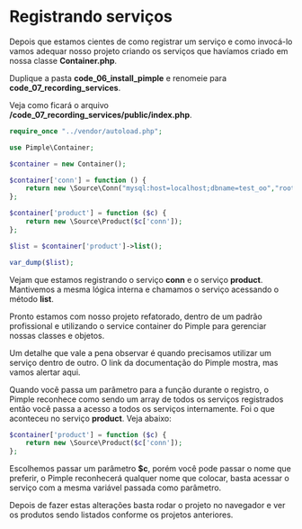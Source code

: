 # Registrando serviços

Depois que estamos cientes de como registrar um serviço e como invocá-lo vamos adequar nosso projeto criando os serviços que havíamos criado em nossa classe **Container.php**.

Duplique a pasta **code\_06\_install\_pimple** e renomeie para **code\_07\_recording\_services**.

Veja como ficará o arquivo **/code_07_recording_services/public/index.php**.

```php
require_once "../vendor/autoload.php";

use Pimple\Container;

$container = new Container();

$container['conn'] = function () {
    return new \Source\Conn("mysql:host=localhost;dbname=test_oo","root","");
};

$container['product'] = function ($c) {
    return new \Source\Product($c['conn']);
};

$list = $container['product']->list();

var_dump($list);
```

Vejam que estamos registrando o serviço **conn** e o serviço **product**. Mantivemos a mesma lógica interna e chamamos o serviço acessando o método **list**.

Pronto estamos com nosso projeto refatorado, dentro de um padrão profissional e utilizando o service container do Pimple para gerenciar nossas classes e objetos.

Um detalhe que vale a pena observar é quando precisamos utilizar um serviço dentro de outro. O link da documentação do Pimple mostra, mas vamos alertar aqui.

Quando você passa um parâmetro para a função durante o registro, o Pimple reconhece como sendo um array de todos os serviços registrados então você passa a acesso a todos os serviços internamente. Foi o que aconteceu no serviço **product**. Veja abaixo:

```php
$container['product'] = function ($c) {
    return new \Source\Product($c['conn']);
};
```

Escolhemos passar um parâmetro **$c**, porém você pode passar o nome que preferir, o Pimple reconhecerá qualquer nome que colocar, basta acessar o serviço com a mesma variável passada como parâmetro.

Depois de fazer estas alterações basta rodar o projeto no navegador e ver os produtos sendo listados conforme os projetos anteriores.